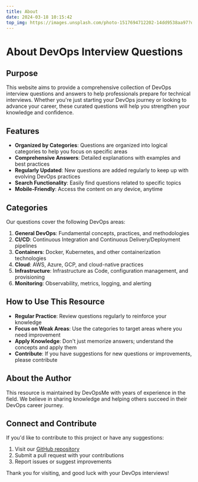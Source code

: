 ```yaml
---
title: About
date: 2024-03-18 10:15:42
top_img: https://images.unsplash.com/photo-1517694712202-14dd9538aa97?q=80&w=2070&auto=format&fit=crop
---
```


# About DevOps Interview Questions

## Purpose

This website aims to provide a comprehensive collection of DevOps interview questions and answers to help professionals prepare for technical interviews. Whether you're just starting your DevOps journey or looking to advance your career, these curated questions will help you strengthen your knowledge and confidence.

## Features

- **Organized by Categories**: Questions are organized into logical categories to help you focus on specific areas
- **Comprehensive Answers**: Detailed explanations with examples and best practices
- **Regularly Updated**: New questions are added regularly to keep up with evolving DevOps practices
- **Search Functionality**: Easily find questions related to specific topics
- **Mobile-Friendly**: Access the content on any device, anytime

## Categories

Our questions cover the following DevOps areas:

1. **General DevOps**: Fundamental concepts, practices, and methodologies
2. **CI/CD**: Continuous Integration and Continuous Delivery/Deployment pipelines
3. **Containers**: Docker, Kubernetes, and other containerization technologies
4. **Cloud**: AWS, Azure, GCP, and cloud-native practices
5. **Infrastructure**: Infrastructure as Code, configuration management, and provisioning
6. **Monitoring**: Observability, metrics, logging, and alerting

## How to Use This Resource

- **Regular Practice**: Review questions regularly to reinforce your knowledge
- **Focus on Weak Areas**: Use the categories to target areas where you need improvement
- **Apply Knowledge**: Don't just memorize answers; understand the concepts and apply them
- **Contribute**: If you have suggestions for new questions or improvements, please contribute

## About the Author

This resource is maintained by DevOpsMe with years of experience in the field. We believe in sharing knowledge and helping others succeed in their DevOps career journey.

## Connect and Contribute

If you'd like to contribute to this project or have any suggestions:

1. Visit our [GitHub repository](https://github.com/username/devopsme)
2. Submit a pull request with your contributions
3. Report issues or suggest improvements

Thank you for visiting, and good luck with your DevOps interviews!
